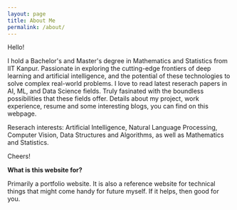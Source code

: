 ```yaml
---
layout: page
title: About Me
permalink: /about/
---
```


Hello!

I hold a Bachelor's and Master's degree in Mathematics and Statistics from IIT Kanpur. Passionate in exploring the cutting-edge frontiers of deep learning and artificial intelligence, and the potential of these technologies to solve complex real-world problems. I love to read latest reserach papers in AI, ML, and Data Science fields. Truly fasinated with the boundless possibilities that these fields offer. Details about my project, work experience, resume and some interesting blogs, you can find on this webpage.

Reserach interests: Artificial Intelligence, Natural Language Processing, Computer Vision, Data Structures and Algorithms, as well as Mathematics and Statistics.

Cheers!

**What is this website for?**

Primarily a portfolio website. It is also a reference website for technical things that might come handy for future myself. If it helps, then good for you.